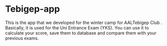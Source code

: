 # Tebigep-app
This is the app that we developed for the winter camp for AALTebigep Club . Basically, it is used for the Uni Entrance Exam (YKS). You can use it to calculate your score, save them to database and compare them with your previous exams.
